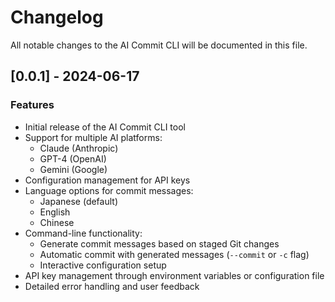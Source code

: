 # Changelog

All notable changes to the AI Commit CLI will be documented in this file.

## [0.0.1] - 2024-06-17

### Features

- Initial release of the AI Commit CLI tool
- Support for multiple AI platforms:
  - Claude (Anthropic)
  - GPT-4 (OpenAI)
  - Gemini (Google)
- Configuration management for API keys
- Language options for commit messages:
  - Japanese (default)
  - English
  - Chinese
- Command-line functionality:
  - Generate commit messages based on staged Git changes
  - Automatic commit with generated messages (`--commit` or `-c` flag)
  - Interactive configuration setup
- API key management through environment variables or configuration file
- Detailed error handling and user feedback
